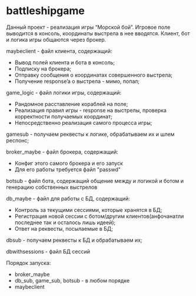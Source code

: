 # battleshipgame
Данный проект - реализация игры “Морской бой”. Игровое поле выводится в консоль, координаты выстрела в нее вводятся. Клиент, бот и логика игры общаются через брокер.

maybeclient - файл клиента, содержащий:
* Вывод полей клиента и бота в консоль; 
* Подписку на брокера;
* Отправку сообщения о координатах совершенного выстрела;
* Получение response’a о выстрела - мимо, попал;

game_logic - файл логики игры, содержащий:
* Рандомное расставление кораблей на поле;
* Реализация правил игры - response на выстрелы, проверка корректности получаемых координат;
* Непосредственно реализация самого процесса игры;
  
gamesub - получаем реквесты к логике, обрабатываем их и шлем респонс; 

broker_maybe - файл брокера, содержащий:
* Конфиг этого самого брокера и его запуск
* Для его работы требуется файл "passwd"
    
botsub - файл бота, содержащий общение между и логикой и ботом и генерацию собственных выстрелов

db_maybe - файл для работы с БД, содержащий:
* Контроль за текущими сессиями, которые хранятся в БД;
* Регистрация новой сессии с ботом/другим клиентов(анфочанатли последнее так и осталось лишь идеей);
* Ответ на реквесты, посылаемые в БД;

dbsub - получаем реквесты к БД и обрабатываем их;

dbwithsessions - файл БД сессий 



Порядок запуска:
  * broker_maybe 
  * db_sub, game_sub, botsub - в любом порядке
  * maybeclient


